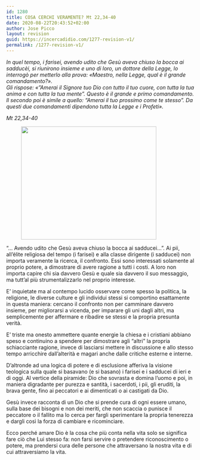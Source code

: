 ```yaml
---
id: 1280
title: COSA CERCHI VERAMENTE? Mt 22,34-40
date: 2020-08-22T20:43:52+02:00
author: Jose Picco
layout: revision
guid: https://incercadidio.com/1277-revision-v1/
permalink: /1277-revision-v1/
---
```

 

_In quel tempo, i farisei, avendo udito che Gesù aveva chiuso la bocca ai sadducèi, si riunirono insieme e uno di loro, un dottore della Legge, lo interrogò per metterlo alla prova: «Maestro, nella Legge, qual è il grande comandamento?».  
Gli rispose: «&#8221;Amerai il Signore tuo Dio con tutto il tuo cuore, con tutta la tua anima e con tutta la tua mente&#8221;. Questo è il grande e primo comandamento. Il secondo poi è simile a quello: &#8220;Amerai il tuo prossimo come te stesso&#8221;. Da questi due comandamenti dipendono tutta la Legge e i Profeti»._

<p class="has-text-align-right">
  <em>Mt 22,34-40</em>
</p>

<div class="wp-block-image">
  <figure class="aligncenter size-large is-resized"><img src="https://incercadidio.com/wp-content/uploads/2020/08/754.jpg" alt="" class="wp-image-1278" width="362" height="303" /></figure>
</div>

“… Avendo udito che Gesù aveva chiuso la bocca ai sadducei…”. Ai pii, all’élite religiosa del tempo (i farisei) e alla classe dirigente (i sadducei) non importa veramente la ricerca, il confronto. Essi sono interessati solamente al proprio potere, a dimostrare di avere ragione a tutti i costi. A loro non importa capire chi sia davvero Gesù e quale sia davvero il suo messaggio, ma tutt’al più strumentalizzarlo nel proprio interesse.

E’ inquietate ma al contempo lucido osservare come spesso la politica, la religione, le diverse culture e gli individui stessi si comportino esattamente in questa maniera: cercano il confronto non per camminare davvero insieme, per migliorarsi a vicenda, per imparare gli uni dagli altri, ma semplicemente per affermare e ribadire se stessi e la propria presunta verità.

E’ triste ma onesto ammettere quante energie la chiesa e i cristiani abbiano speso e continuino a spendere per dimostrare agli “altri” la propria schiacciante ragione, invece di lasciarsi mettere in discussione e allo stesso tempo arricchire dall’alterità e magari anche dalle critiche esterne e interne.&nbsp; 

D&#8217;altronde ad una logica di potere e di esclusione afferiva la visione teologica sulla quale si basavano (e si basano) i farisei e i sadducei di ieri e di oggi. Al vertice della piramide: Dio che sovrasta e domina l’uomo e poi, in maniera digradante per purezza e santità, i sacerdoti, i pii, gli eruditi, la brava gente, fino ai peccatori e ai dimenticati o ai castigati da Dio.

Gesù invece racconta di un Dio che si prende cura di ogni essere umano, sulla base dei bisogni e non dei meriti, che non scaccia o punisce il peccatore o il fallito ma lo cerca per fargli sperimentare la propria tenerezza e dargli così la forza di cambiare e ricominciare.

Ecco perché amare Dio è la cosa che più conta nella vita solo se significa fare ciò che Lui stesso fa: non farsi servire o pretendere riconoscimento o potere, ma prendersi cura delle persone che attraversano la nostra vita e di cui attraversiamo la vita.
